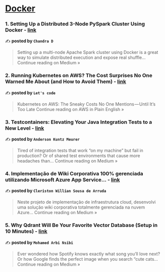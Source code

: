 
<h1><a href=https://medium.com/tag/docker/recommended target="_blank" rel="noopener noreferrer">Docker</a></h1>
<h3>1. Setting Up a Distributed 3-Node PySpark Cluster Using Docker - <a href="https://medium.com/@chandradev_/setting-up-a-distributed-3-node-pyspark-cluster-using-docker-27e9f93841c5?source=rss------docker-5" target="_blank" rel="noopener noreferrer">link</a></h3>

✍️ **posted by `Chandra D`**

<blockquote>Setting up a multi-node Apache Spark cluster using Docker is a great way to simulate distributed execution and expose real shuffle…
Continue reading on Medium »</blockquote>

<h3>2. Running Kubernetes on AWS? The Cost Surprises No One Warned Me About (and How to Avoid Them) - <a href="https://aws.plainenglish.io/running-kubernetes-on-aws-the-cost-surprises-no-one-warned-me-about-and-how-to-avoid-them-6b3cd141f44b?source=rss------docker-5" target="_blank" rel="noopener noreferrer">link</a></h3>

✍️ **posted by `Let's code`**

<blockquote>Kubernetes on AWS: The Sneaky Costs No One Mentions — Until It’s Too Late
Continue reading on AWS in Plain English »</blockquote>

<h3>3.  Testcontainers: Elevating Your Java Integration Tests to a New Level - <a href="https://medium.com/@andersonmeurerr/testcontainers-elevating-your-java-integration-tests-to-a-new-level-17b47b678d06?source=rss------docker-5" target="_blank" rel="noopener noreferrer">link</a></h3>

✍️ **posted by `Anderson Kuntz Meurer`**

<blockquote>Tired of integration tests that work “on my machine” but fail in production? Or of shared test environments that cause more headaches than…
Continue reading on Medium »</blockquote>

<h3>4. Implementação de Wiki Corporativa 100% gerenciada utilizando Microsoft Azure App Service… - <a href="https://medium.com/@cleriston_cwar/implementa%C3%A7%C3%A3o-de-wiki-corporativa-100-gerenciada-utilizando-microsoft-azure-app-service-4c7972fa8e88?source=rss------docker-5" target="_blank" rel="noopener noreferrer">link</a></h3>

✍️ **posted by `Cleriston Willian Sousa de Arruda`**

<blockquote>Neste projeto de implementação de infraestrutura cloud, desenvolvi uma solução wiki corporativa totalmente gerenciada na nuvem Azure…
Continue reading on Medium »</blockquote>

<h3>5. Why Qdrant Will Be Your Favorite Vector Database (Setup in 10 Minutes) - <a href="https://medium.com/@mohammedarbinsibi/why-qdrant-will-be-your-favorite-vector-database-setup-in-10-minutes-bc0a79651a14?source=rss------docker-5" target="_blank" rel="noopener noreferrer">link</a></h3>

✍️ **posted by `Mohamed Arbi Nsibi`**

<blockquote>Ever wondered how Spotify knows exactly what song you’ll love next? Or how Google finds the perfect image when you search “cute cats…
Continue reading on Medium »</blockquote>

